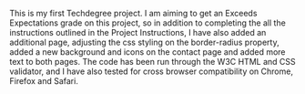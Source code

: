 This is my first Techdegree project.
I am aiming to get an Exceeds Expectations grade on this project, so in addition to completing the all the instructions
outlined in the Project Instructions, I have also added an additional page, adjusting the css styling on the border-radius
property, added a new background and icons on the contact page and added more text to both pages.
The code has been run through the W3C HTML and CSS validator, and I have also tested for cross browser compatibility on
Chrome, Firefox and Safari.

